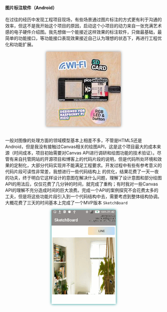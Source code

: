 #### 图片标注软件（Android）

在过往的经历中发现工程项目现场，有些场景通过图片标注的方式更有利于沟通的效率，但这不是我开始这个项目的原因，启动这个小项目的动力来自一张充满艺术感的电子硬件介绍图。我先想做一个能接近这样效果的标注软件，只做最基础，最简单的功能接口，等功能接口表现效果接近自己认为理想的状态下，再进行工程优化和功能扩展。

<div><center><img src="Articles/20240828/pico-addons-13_medium.webp" style="box-shadow:0 0 8px 0 #888;" alt="pico-addons-13_medium"></center></div><br>



一般对图像的处理方面的领域模型基本上相差不多，不管是HTML5还是Android，但是我没有接触过Canvas相关的绘图API，这是这个项目最大的成本来源（时间成本，项目初始需要对Canvas API进行调研和绘图功能的技术验证）。尽管有来自托管网站的开源项目和博客上的代码片段的说明，但是代码所处环境和效果的定制化，大部分代码实现并不能满足工程要求。开发过程中有些有参考意义的代码片段可读性非常差，我想进行一些代码结构上 的优化，结果花费了一天一夜的功夫，终于明白它这样设计的意图在解决什么问题，理解了设计意图和部分绘图API的用法后，仅仅花费了几分钟的时间，就完成了重构；有时我对一些Canvas API的理解不充分造成时间的巨大浪费。完成一个API的案例探究不会花费太多的工夫，但是将这些功能片段引入到一个代码结构中去，需要考虑到整体结构协调。大概花费了三天的时间基本上完成了一个MVP版本 `SketchBoard`

<div><center><img src="Articles/20240828/sketchboard-mvp-showcase.gif" style="box-shadow:0 0 8px 0 #088;" alt="sketchboard-mvp-showcase"></center></div><br>

